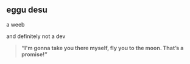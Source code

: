 ## eggu desu

a weeb

and definitely not a dev

>**“I'm gonna take you there myself, fly you to the moon. That’s a promise!”**


